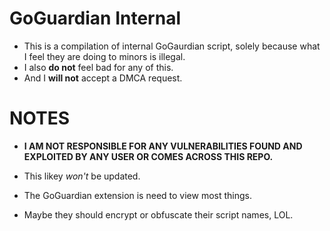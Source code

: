 # GoGuardian Internal
- This is a compilation of internal GoGaurdian script, solely because what I feel they are doing to minors is illegal.
- I also **do not** feel bad for any of this.
- And I **will not** accept a DMCA request.

# NOTES
- **I AM NOT RESPONSIBLE FOR ANY VULNERABILITIES FOUND AND EXPLOITED BY ANY USER OR COMES ACROSS THIS REPO.**

- This likey *won't* be updated.

- The GoGuardian extension is need to view most things.

- Maybe they should encrypt or obfuscate their script names, LOL.
